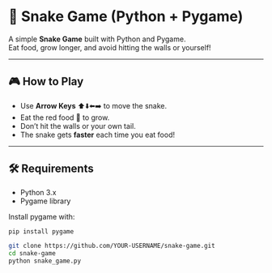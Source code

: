 # 🐍 Snake Game (Python + Pygame)

A simple **Snake Game** built with Python and Pygame.  
Eat food, grow longer, and avoid hitting the walls or yourself!

---

## 🎮 How to Play
- Use **Arrow Keys** ⬆️⬇️⬅️➡️ to move the snake.
- Eat the red food 🍎 to grow.
- Don’t hit the walls or your own tail.
- The snake gets **faster** each time you eat food!

---

## 🛠️ Requirements
- Python 3.x  
- Pygame library  

Install pygame with:
```bash
pip install pygame

git clone https://github.com/YOUR-USERNAME/snake-game.git
cd snake-game
python snake_game.py
